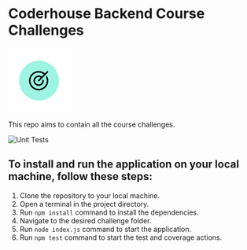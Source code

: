# Coderhouse Backend Course Challenges

![Logo](/public/assets/challenge.png)

This repo aims to contain all the course challenges.

![Unit Tests](https://github.com/AgusSalvidio/coderhouse-backend-course-challenges/actions/workflows/unit-testing.yml/badge.svg)

## To install and run the application on your local machine, follow these steps:

1. Clone the repository to your local machine.
2. Open a terminal in the project directory.
3. Run `npm install` command to install the dependencies.
4. Navigate to the desired challenge folder.
5. Run `node index.js` command to start the application.
6. Run `npm test` command to start the test and coverage actions.
